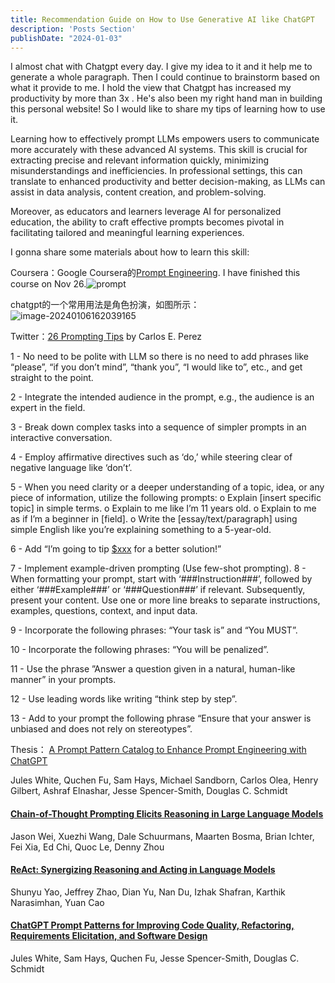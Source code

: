 ```yaml
---
title: Recommendation Guide on How to Use Generative AI like ChatGPT
description: 'Posts Section'
publishDate: "2024-01-03"
---
```


I almost chat with Chatgpt every day. I give my idea to it and it help me to generate a whole paragraph. Then I could continue to brainstorm based on what it provide to me. I hold the view that Chatgpt has increased my productivity by more than 3x . He's also been my right hand man in building this personal website! So I would like to share my tips of learning how to use it.

Learning how to effectively prompt LLMs empowers users to communicate more accurately with these advanced AI systems. This skill is crucial for extracting precise and relevant information quickly, minimizing misunderstandings and inefficiencies. In professional settings, this can translate to enhanced productivity and better decision-making, as LLMs can assist in data analysis, content creation, and problem-solving.

Moreover, as educators and learners leverage AI for personalized education, the ability to craft effective prompts becomes pivotal in facilitating tailored and meaningful learning experiences.

I gonna share some materials about how to learn this skill:

Coursera：Google Coursera的[Prompt Engineering](https://www.coursera.org/learn/prompt-engineering/). I have finished this course on Nov 26.![prompt](https://typora-1323668464.cos.ap-hongkong.myqcloud.com/typora/prompt.png?imageSlim)



chatgpt的一个常用用法是角色扮演，如图所示：
![image-20240106162039165](https://typora-1323668464.cos.ap-hongkong.myqcloud.com/typora/image-20240106162039165.png?imageSlim)

Twitter：[26 Prompting Tips](https://twitter.com/IntuitMachine/status/1740096923220984205) by Carlos E. Perez

1 - No need to be polite with LLM so there is no need to add phrases like “please”, “if you don’t mind”, “thank you”, “I would like to”, etc., and get straight to the point. 

2  -  Integrate the intended audience in the prompt, e.g., the audience is an expert in the field. 

3  - Break down complex tasks into a sequence of simpler prompts in an interactive conversation. 

4  - Employ affirmative directives such as ‘do,’ while steering clear of negative language like ‘don’t’. 

5 - When you need clarity or a deeper understanding of a topic, idea, or any piece of information, utilize the following prompts: 
o Explain [insert specific topic] in simple terms. 
o Explain to me like I’m 11 years old. 
o Explain to me as if I’m a beginner in [field]. 
o Write the [essay/text/paragraph] using simple English like you’re explaining something to a 5-year-old. 

6  - Add “I’m going to tip [$xxx](https://twitter.com/search?q=%24xxx&src=cashtag_click) for a better solution!” 

7  -  Implement example-driven prompting (Use few-shot prompting). 8 -  When formatting your prompt, start with ‘###Instruction###’, followed by either ‘###Example###’ or ‘###Question###’ if relevant. Subsequently, present your content. Use one or more line breaks to separate instructions, examples, questions, context, and input data. 

9  -  Incorporate the following phrases: “Your task is” and “You MUST”. 

10  - Incorporate the following phrases: “You will be penalized”. 

11  -  Use the phrase ”Answer a question given in a natural, human-like manner” in your prompts. 

12  - Use leading words like writing “think step by step”. 

13  -  Add to your prompt the following phrase “Ensure that your answer is unbiased and does not rely on stereotypes”.

Thesis：
[A Prompt Pattern Catalog to Enhance Prompt Engineering with ChatGPT](https://arxiv.org/abs/2302.11382)

Jules White, Quchen Fu, Sam Hays, Michael Sandborn, Carlos Olea, Henry Gilbert, Ashraf Elnashar, Jesse Spencer-Smith, Douglas C. Schmidt

#### [Chain-of-Thought Prompting Elicits Reasoning in Large Language Models](https://arxiv.org/abs/2201.11903)

Jason Wei, Xuezhi Wang, Dale Schuurmans, Maarten Bosma, Brian Ichter, Fei Xia, Ed Chi, Quoc Le, Denny Zhou

#### [ReAct: Synergizing Reasoning and Acting in Language Models](https://arxiv.org/abs/2210.03629)

Shunyu Yao, Jeffrey Zhao, Dian Yu, Nan Du, Izhak Shafran, Karthik Narasimhan, Yuan Cao

#### [ChatGPT Prompt Patterns for Improving Code Quality, Refactoring, Requirements Elicitation, and Software Design](https://arxiv.org/abs/2303.07839)

Jules White, Sam Hays, Quchen Fu, Jesse Spencer-Smith, Douglas C. Schmidt
